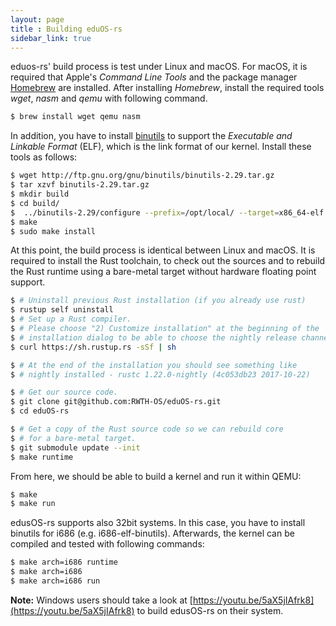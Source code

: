 ```yaml
---
layout: page
title : Building eduOS-rs
sidebar_link: true
---
```


eduos-rs' build process is test under Linux and macOS.
For macOS, it is required that Apple's *Command Line Tools* and the package manager [Homebrew](https://brew.sh) are installed.
After installing *Homebrew*, install the required tools *wget*, *nasm* and *qemu* with following command.

```sh
$ brew install wget qemu nasm
```

In addition, you have to install [binutils](https://www.gnu.org/software/binutils/) to support the *Executable and Linkable Format* (ELF), which is the link format of our kernel.
Install these tools as follows:

```sh
$ wget http://ftp.gnu.org/gnu/binutils/binutils-2.29.tar.gz
$ tar xzvf binutils-2.29.tar.gz
$ mkdir build
$ cd build/
$  ../binutils-2.29/configure --prefix=/opt/local/ --target=x86_64-elf --disable-multilib --disable-nls --disable-werror
$ make
$ sudo make install
```

At this point, the build process is identical between Linux and macOS.
It is required to install the Rust toolchain, to check out the sources and to rebuild the Rust runtime using a
bare-metal target without hardware floating point support.

```sh
$ # Uninstall previous Rust installation (if you already use rust)
$ rustup self uninstall
$ # Set up a Rust compiler.
$ # Please choose "2) Customize installation" at the beginning of the
$ # installation dialog to be able to choose the nightly release channel.
$ curl https://sh.rustup.rs -sSf | sh

$ # At the end of the installation you should see something like
$ # nightly installed - rustc 1.22.0-nightly (4c053db23 2017-10-22)

$ # Get our source code.
$ git clone git@github.com:RWTH-OS/eduOS-rs.git
$ cd eduOS-rs

$ # Get a copy of the Rust source code so we can rebuild core
$ # for a bare-metal target.
$ git submodule update --init
$ make runtime
```

From here, we should be able to build a kernel and run it within QEMU:

```sh
$ make
$ make run
```

edusOS-rs supports also 32bit systems.
In this case, you have to install binutils for i686 (e.g. i686-elf-binutils).
Afterwards, the kernel can be compiled and tested with following commands:

```sh
$ make arch=i686 runtime
$ make arch=i686
$ make arch=i686 run
```

**Note:** Windows users should take a look at [https://youtu.be/5aX5jIAfrk8](https://youtu.be/5aX5jIAfrk8) to build edusOS-rs on their system.
